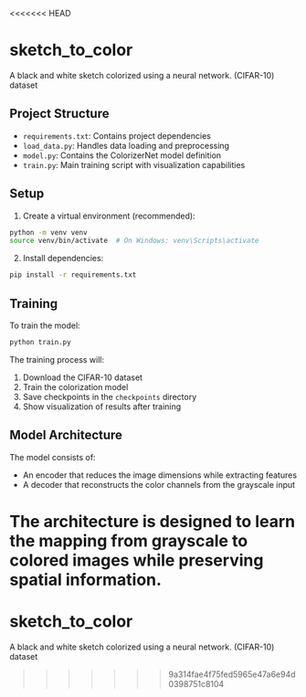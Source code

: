 <<<<<<< HEAD
# sketch_to_color

A black and white sketch colorized using a neural network. (CIFAR-10) dataset

## Project Structure

- `requirements.txt`: Contains project dependencies
- `load_data.py`: Handles data loading and preprocessing
- `model.py`: Contains the ColorizerNet model definition
- `train.py`: Main training script with visualization capabilities

## Setup

1. Create a virtual environment (recommended):
```bash
python -m venv venv
source venv/bin/activate  # On Windows: venv\Scripts\activate
```

2. Install dependencies:
```bash
pip install -r requirements.txt
```

## Training

To train the model:
```bash
python train.py
```

The training process will:
1. Download the CIFAR-10 dataset
2. Train the colorization model
3. Save checkpoints in the `checkpoints` directory
4. Show visualization of results after training

## Model Architecture

The model consists of:
- An encoder that reduces the image dimensions while extracting features
- A decoder that reconstructs the color channels from the grayscale input

The architecture is designed to learn the mapping from grayscale to colored images while preserving spatial information.
=======
# sketch_to_color
A black and white sketch colorized using a neural network. (CIFAR-10) dataset 
>>>>>>> 9a314fae4f75fed5965e47a6e94d0398751c8104
